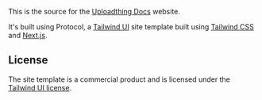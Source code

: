 This is the source for the [Uploadthing Docs](https://docs.uploadthing.com) website.

It's built using Protocol, a [Tailwind UI](https://tailwindui.com) site template built using
[Tailwind CSS](https://tailwindcss.com) and [Next.js](https://nextjs.org).

## License

The site template is a commercial product and is licensed under the
[Tailwind UI license](https://tailwindui.com/license).
